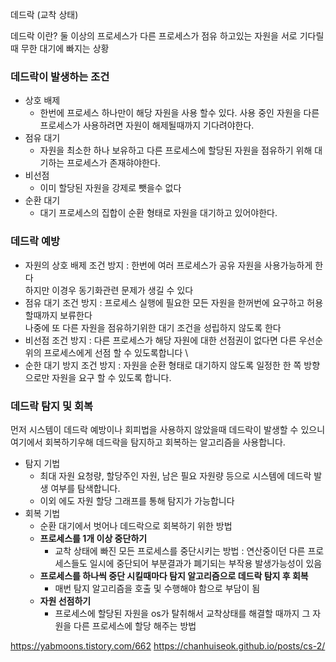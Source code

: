데드락 (교착 상태)

데드락 이란?
둘 이상의 프로세스가 다른 프로세스가 점유 하고있는 자원을 서로 기다릴때 무한 대기에 빠지는 상황

### 데드락이 발생하는 조건
- 상호 배제
  - 한번에 프로세스 하나만이 해당 자원을 사용 할수 있다. 사용 중인 자원을 다른 프로세스가 사용하려면 자원이 해제될때까지 기다려야한다.
- 점유 대기
  - 자원을 최소한 하나 보유하고 다른 프로세스에 할당된 자원을 점유하기 위해 대기하는 프로세스가 존재햐야한다.
- 비선점
  - 이미 할당된 자원을 강제로 뺏을수 없다
- 순환 대기
  - 대기 프로세스의 집합이 순환 형태로 자원을 대기하고 있어야한다.

### 데드락 예방
- 자원의 상호 배제 조건 방지 : 한번에 여러 프로세스가 공유 자원을 사용가능하게 한다 \
  하지만 이경우 동기화관련 문제가 생길 수 있다
- 점유 대기 조건 방지 : 프로세스 실행에 필요한 모든 자원을 한꺼번에 요구하고 허용 할때까지 보류한다 \
나중에 또 다른 자원을 점유하기위한 대기 조건을 성립하지 않도록 한다
- 비선점 조건 방지 : 다른 프로세스가 해당 자원에 대한 선점권이 없다면 다른 우선순위의 프로세스에게 선점 할 수 있도록합니다 \ 
- 순한 대기 방지 조건 방지 : 자원을 순환 형태로 대기하지 않도록 일정한 한 쪽 방향으로만 자원을 요구 할 수 있도록 합니다.

### 데드락 탐지 및 회복
먼저 시스템이 데드락 예방이나 회피법을 사용하지 않았을때 데드락이 발생할 수 있으니 여기에서 회복하기우해 데드락을 탐지하고 회복하는 알고리즘을 사용합니다.
- 탐지 기법
  - 최대 자원 요청량, 할당주인 자원, 남은 필요 자원량 등으로 시스템에 데드락 발생 여부를 탐색합니다.
  - 이외 에도 자원 할당 그래프를 통해 탐지가 가능합니다
- 회복 기법
  - 순환 대기에서 벗어나 데드락으로 회복하기 위한 방법
   - **프로세스를 1개 이상 중단하기**
     - 교착 상태에  빠진 모든 프로세스를 중단시키는 방법 : 연산중이던 다른 프로세스들도 일시에 중단되어 부분결과가 폐기되는 부작용 발생가능성이 있음
   - **프로세스를 하나씩 중단 시킬때마다 탐지 알고리즘으로 데드락 탐지 후 회복**
     - 매번 탐지 알고리즘을 호출 및 수행해야 함으로 부담이 됨
   - **자원 선점하기**
     - 프로세스에 할당된 자원을 os가 탈취해서 교착상태를 해결할 때까지 그 자원을 다른 프로세스에 할당 해주는 방법

https://yabmoons.tistory.com/662
https://chanhuiseok.github.io/posts/cs-2/
